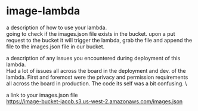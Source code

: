 # image-lambda

a description of how to use your lambda.  
going to check if the images.json file exists in the bucket. upon a put request to the bucket it will trigger the lambda, grab the file and append the file to the images.json file in our bucket.

a description of any issues you encountered during deployment of this lambda.  
Had a lot of issues all across the board in the deployment and dev. of the lambda. First and foremost were the privacy and permission requirements all across the board in production. The code its self was a bit confusing. \

a link to your images.json file  
https://image-bucket-jacob.s3.us-west-2.amazonaws.com/images.json
